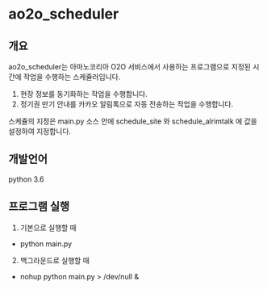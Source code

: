# ao2o_scheduler

## 개요

ao2o_scheduler는 아마노코리아 O2O 서비스에서 사용하는 프로그램으로 지정된 시간에 작업을 수행하는 스케쥴러입니다.

1. 현장 정보를 동기화하는 작업을 수행합니다.
2. 정기권 만기 안내를 카카오 알림톡으로 자동 전송하는 작업을 수행합니다.

스케쥴의 지정은 main.py 소스 안에 schedule_site 와 schedule_alrimtalk 에 값을 설정하여 지정합니다.

## 개발언어
python 3.6

## 프로그램 실행
1. 기본으로 실행할 때
  - python main.py
2. 백그라운드로 실행할 때
  - nohup python main.py > /dev/null &

